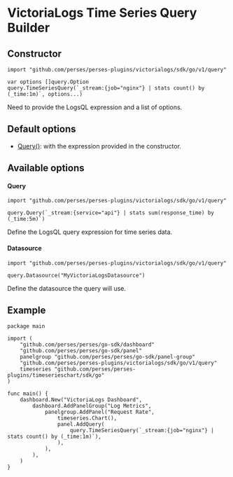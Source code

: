 # VictoriaLogs Time Series Query Builder

## Constructor

```golang
import "github.com/perses/perses-plugins/victorialogs/sdk/go/v1/query"

var options []query.Option
query.TimeSeriesQuery(`_stream:{job="nginx"} | stats count() by (_time:1m)`, options...)
```

Need to provide the LogsQL expression and a list of options.

## Default options

- [Query()](#query): with the expression provided in the constructor.

## Available options

#### Query

```golang
import "github.com/perses/perses-plugins/victorialogs/sdk/go/v1/query"

query.Query(`_stream:{service="api"} | stats sum(response_time) by (_time:5m)`)
```

Define the LogsQL query expression for time series data.

#### Datasource

```golang
import "github.com/perses/perses-plugins/victorialogs/sdk/go/v1/query"

query.Datasource("MyVictoriaLogsDatasource")
```

Define the datasource the query will use.

## Example

```golang
package main

import (
	"github.com/perses/perses/go-sdk/dashboard"
	"github.com/perses/perses/go-sdk/panel"
	panelgroup "github.com/perses/perses/go-sdk/panel-group"
	"github.com/perses/perses-plugins/victorialogs/sdk/go/v1/query"
	timeseries "github.com/perses/perses-plugins/timeserieschart/sdk/go"
)

func main() {
	dashboard.New("VictoriaLogs Dashboard",
		dashboard.AddPanelGroup("Log Metrics",
			panelgroup.AddPanel("Request Rate",
				timeseries.Chart(),
				panel.AddQuery(
					query.TimeSeriesQuery(`_stream:{job="nginx"} | stats count() by (_time:1m)`),
				),
			),
		),
	)
}
```